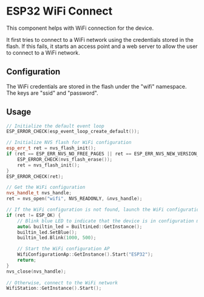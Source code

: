 # ESP32 WiFi Connect

This component helps with WiFi connection for the device.

It first tries to connect to a WiFi network using the credentials stored in the flash. If this fails, it starts an access point and a web server to allow the user to connect to a WiFi network.

## Configuration

The WiFi credentials are stored in the flash under the "wifi" namespace. The keys are "ssid" and "password".

## Usage

```cpp
// Initialize the default event loop
ESP_ERROR_CHECK(esp_event_loop_create_default());

// Initialize NVS flash for WiFi configuration
esp_err_t ret = nvs_flash_init();
if (ret == ESP_ERR_NVS_NO_FREE_PAGES || ret == ESP_ERR_NVS_NEW_VERSION_FOUND) {
    ESP_ERROR_CHECK(nvs_flash_erase());
    ret = nvs_flash_init();
}
ESP_ERROR_CHECK(ret);

// Get the WiFi configuration
nvs_handle_t nvs_handle;
ret = nvs_open("wifi", NVS_READONLY, &nvs_handle);

// If the WiFi configuration is not found, launch the WiFi configuration AP
if (ret != ESP_OK) {
    // Blink blue LED to indicate that the device is in configuration mode
    auto& builtin_led = BuiltinLed::GetInstance();
    builtin_led.SetBlue();
    builtin_led.Blink(1000, 500);

    // Start the WiFi configuration AP
    WifiConfigurationAp::GetInstance().Start("ESP32");
    return;
}
nvs_close(nvs_handle);
    
// Otherwise, connect to the WiFi network
WifiStation::GetInstance().Start();
```

